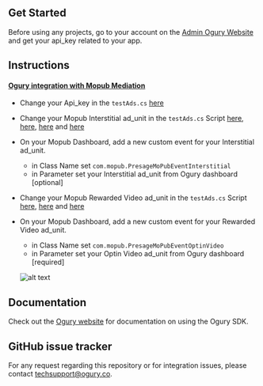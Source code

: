 ## Get Started

Before using any projects, go to your account on the [Admin Ogury Website](https://admin.ogury.co) and get your api_key related to your app.

## Instructions

#### [Ogury integration with Mopub Mediation](https://github.com/Ogury/Sample-Projects/tree/master/Unity/UnityMopubMediation)
* Change your Api_key in the `testAds.cs` [here](https://github.com/Ogury/Sample-Projects/blob/master/Unity/UnityMopubMediation/Assets/testAds.cs#L16)
* Change your Mopub Interstitial ad_unit in the `testAds.cs` Script [here](https://github.com/Ogury/Sample-Projects/blob/master/Unity/UnityMopubMediation/Assets/testAds.cs#L8), [here](https://github.com/Ogury/Sample-Projects/blob/master/Unity/UnityMopubMediation/Assets/testAds.cs#L21), [here](https://github.com/Ogury/Sample-Projects/blob/master/Unity/UnityMopubMediation/Assets/testAds.cs#L41) and [here](https://github.com/Ogury/Sample-Projects/blob/master/Unity/UnityMopubMediation/Assets/testAds.cs#L46)
* On your Mopub Dashboard, add a new custom event for your Interstitial ad_unit.
	* in Class Name set `com.mopub.PresageMoPubEventInterstitial`
	* in Parameter set your Interstitial ad_unit from Ogury dashboard [optional]

* Change your Mopub Rewarded Video ad_unit in the `testAds.cs` Script [here](https://github.com/Ogury/Sample-Projects/blob/master/Unity/UnityMopubMediation/Assets/testAds.cs#L9), [here](https://github.com/Ogury/Sample-Projects/blob/master/Unity/UnityMopubMediation/Assets/testAds.cs#L52) and [here](https://github.com/Ogury/Sample-Projects/blob/master/Unity/UnityMopubMediation/Assets/testAds.cs#L58)
* On your Mopub Dashboard, add a new custom event for your Rewarded Video ad_unit.
	* in Class Name set `com.mopub.PresageMoPubEventOptinVideo`
	* in Parameter set your Optin Video ad_unit from Ogury dashboard [required]


	![alt text](https://s3-eu-west-1.amazonaws.com/ogury-cdn/Loicvdb-Github/mopub3.png)

## Documentation

Check out the [Ogury website](https://admin.ogury.co) for documentation on using the Ogury SDK.

## GitHub issue tracker

For any request regarding this repository or for integration issues, please contact techsupport@ogury.co.

